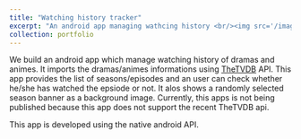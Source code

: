 ```yaml
---
title: "Watching history tracker"
excerpt: "An android app managing wathcing history <br/><img src='/images/2016_watching.png'>"
collection: portfolio
---
```

We build an android app which manage watching history of dramas and animes. It imports the dramas/animes informations using [TheTVDB](https://thetvdb.com/) API. This app provides the list of seasons/episodes and an user can check whether he/she has watched the epsiode or not. It alos shows a randomly selected season banner as a background image. Currently, this apps is not being published because this app does not support the recent TheTVDB api.

This app is developed using the native android API.
